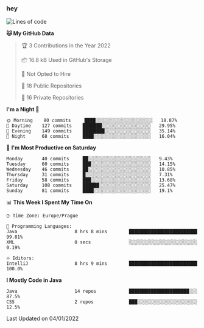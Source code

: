 ### hey

<!--START_SECTION:waka-->
![Lines of code](https://img.shields.io/badge/From%20Hello%20World%20I%27ve%20Written-100%20Thousand%20lines%20of%20code-blue)

**🐱 My GitHub Data** 

> 🏆 3 Contributions in the Year 2022
 > 
> 📦 16.8 kB Used in GitHub's Storage 
 > 
> 🚫 Not Opted to Hire
 > 
> 📜 18 Public Repositories 
 > 
> 🔑 16 Private Repositories  
 > 
**I'm a Night 🦉** 

```text
🌞 Morning    80 commits     ████░░░░░░░░░░░░░░░░░░░░░   18.87% 
🌆 Daytime    127 commits    ███████░░░░░░░░░░░░░░░░░░   29.95% 
🌃 Evening    149 commits    ████████░░░░░░░░░░░░░░░░░   35.14% 
🌙 Night      68 commits     ████░░░░░░░░░░░░░░░░░░░░░   16.04%

```
📅 **I'm Most Productive on Saturday** 

```text
Monday       40 commits     ██░░░░░░░░░░░░░░░░░░░░░░░   9.43% 
Tuesday      60 commits     ███░░░░░░░░░░░░░░░░░░░░░░   14.15% 
Wednesday    46 commits     ██░░░░░░░░░░░░░░░░░░░░░░░   10.85% 
Thursday     31 commits     █░░░░░░░░░░░░░░░░░░░░░░░░   7.31% 
Friday       58 commits     ███░░░░░░░░░░░░░░░░░░░░░░   13.68% 
Saturday     108 commits    ██████░░░░░░░░░░░░░░░░░░░   25.47% 
Sunday       81 commits     ████░░░░░░░░░░░░░░░░░░░░░   19.1%

```


📊 **This Week I Spent My Time On** 

```text
⌚︎ Time Zone: Europe/Prague

💬 Programming Languages: 
Java                     8 hrs 8 mins        █████████████████████████   99.81% 
XML                      0 secs              ░░░░░░░░░░░░░░░░░░░░░░░░░   0.19%

🔥 Editors: 
IntelliJ                 8 hrs 9 mins        █████████████████████████   100.0%

```

**I Mostly Code in Java** 

```text
Java                     14 repos            ██████████████████████░░░   87.5% 
CSS                      2 repos             ███░░░░░░░░░░░░░░░░░░░░░░   12.5%

```



 Last Updated on 04/01/2022
<!--END_SECTION:waka-->
